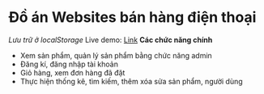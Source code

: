 # Đồ án Websites bán hàng điện thoại
<i>Lưu trữ ở localStorage</i>
Live demo: <a href="https://huykhaduy.me">Link</a>
<b>Các chức năng chính</b>
- Xem sản phẩm, quản lý sản phẩm bằng chức năng admin
- Đăng kí, đăng nhập tài khoản
- Giỏ hàng, xem đơn hàng đã đặt
- Thực hiện thống kê, tìm kiếm, thêm xóa sửa sản phẩm, người dùng


